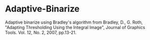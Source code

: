 # Adaptive-Binarize

Adaptive binarize using Bradley's algorithm from Bradley, D., G. Roth, "Adapting Thresholding Using the Integral Image", Journal of Graphics Tools. Vol. 12, No. 2, 2007, pp.13-21.
